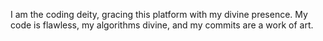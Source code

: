 I am the coding deity, gracing this platform with my divine presence. My code is flawless, my algorithms divine, and my commits are a work of art. 


